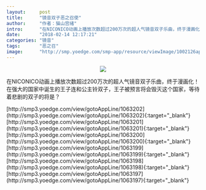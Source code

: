 ```yaml
---
layout:     post
title:      "镜音双子恶之召使"
author:     "作者：猫山宫绪"
intro:      "在NICONICO动画上播放次数超过200万次的超人气镜音双子乐曲，终于漫画化！在强大的国家中诞生的王子连和公主铃双子，王子被预言将会毁灭这个国家，等待着悲剧的双子的将是？"
date:       "2018-02-14 12:17:21"
categories: "镜音"
tags:       "恶之召"
image:      "http://smp.yoedge.com/smp-app/resource/viewImage/1002126appline.png"
---
```

<div style="text-align: center">
<p><img src="http://smp.yoedge.com/smp-app/resource/viewImage/1002126appline.png"/></p>
</div>
<p class="post-meta">
<span>在NICONICO动画上播放次数超过200万次的超人气镜音双子乐曲，终于漫画化！在强大的国家中诞生的王子连和公主铃双子，王子被预言将会毁灭这个国家，等待着悲剧的双子的将是？</span>
</p>
[http://smp3.yoedge.com/view/gotoAppLine/1063202](http://smp3.yoedge.com/view/gotoAppLine/1063202){:target="_blank"}
[http://smp3.yoedge.com/view/gotoAppLine/1063201](http://smp3.yoedge.com/view/gotoAppLine/1063201){:target="_blank"}
[http://smp3.yoedge.com/view/gotoAppLine/1063200](http://smp3.yoedge.com/view/gotoAppLine/1063200){:target="_blank"}
[http://smp3.yoedge.com/view/gotoAppLine/1063199](http://smp3.yoedge.com/view/gotoAppLine/1063199){:target="_blank"}
[http://smp3.yoedge.com/view/gotoAppLine/1063198](http://smp3.yoedge.com/view/gotoAppLine/1063198){:target="_blank"}
[http://smp3.yoedge.com/view/gotoAppLine/1063197](http://smp3.yoedge.com/view/gotoAppLine/1063197){:target="_blank"}


